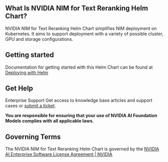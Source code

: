## What Is NVIDIA NIM for Text Reranking Helm Chart?
NVIDIA NIM for Text Reranking Helm Chart simplifies NIM deployment on Kubernetes. It aims to support deployment with a variety of possible cluster, GPU and storage configurations.

## Getting started
Documentation for getting started with this Helm Chart can be found at [Deploying with Helm](https://docs.nvidia.com/nim/nemo-retriever/text-reranking/latest/deploying.html)

## Get Help
Enterprise Support
Get access to knowledge base articles and support cases or [submit a ticket](https://www.nvidia.com/en-us/data-center/products/ai-enterprise-suite/support/).

**You are responsible for ensuring that your use of NVIDIA AI Foundation Models complies with all applicable laws.**


## Governing Terms
The NVIDIA NIM for Text Reranking Helm Chart is governed by the [NVIDIA AI Enterprise Software License Agreement | NVIDIA](https://www.nvidia.com/en-us/data-center/products/nvidia-ai-enterprise/eula/)